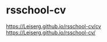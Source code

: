 # rsschool-cv

https://Leiserg.github.io/rsschool-cv/cv   
https://Leiserg.github.io/rsschool-cv/  
